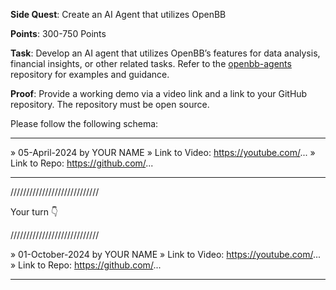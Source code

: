 **Side Quest**: Create an AI Agent that utilizes OpenBB

**Points**: 300-750 Points

**Task**: Develop an AI agent that utilizes OpenBB’s features for data analysis, financial insights, or other related tasks. Refer to the [openbb-agents](https://github.com/OpenBB-finance/openbb-agents) repository for examples and guidance.

**Proof**: Provide a working demo via a video link and a link to your GitHub repository. The repository must be open source.

Please follow the following schema:

---

» 05-April-2024 by YOUR NAME
» Link to Video: https://youtube.com/...
» Link to Repo: https://github.com/...

---

////////////////////////////

Your turn 👇

////////////////////////////

» 01-October-2024 by YOUR NAME
» Link to Video: https://youtube.com/...
» Link to Repo: https://github.com/...

---
